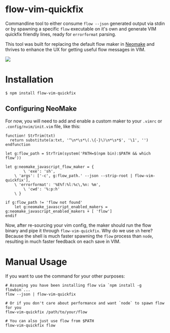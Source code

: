 # flow-vim-quickfix

Commandline tool to either consume `flow --json` generated output via stdin or
by spawning a specific `flow` executable on it's own and generate VIM quickfix
friendly lines, ready for `errorformat` parsing.

This tool was built for replacing the default flow maker in
[Neomake](https://github.com/neomake/neomake) and thrives to enhance the UX for
getting useful flow messages in VIM.

![](https://raw.github.com/ryyppy/flow-vim-quickfix/master/docs/screenshot-1.png)

# Installation

```
$ npm install flow-vim-quickfix
```

## Configuring NeoMake

For now, you will need to add and enable a custom maker to your `.vimrc` or
`.config/nvim/init.vim` file, like this:

```
function! StrTrim(txt)
  return substitute(a:txt, '^\n*\s*\(.\{-}\)\n*\s*$', '\1', '')
endfunction

let g:flow_path = StrTrim(system('PATH=$(npm bin):$PATH && which flow'))

let g:neomake_javascript_flow_maker = {
		\ 'exe': 'sh',
    \ 'args': ['-c', g:flow_path.' --json --strip-root | flow-vim-quickfix'],
    \ 'errorformat': '%E%f:%l:%c\,%n: %m',
		\ 'cwd': '%:p:h' 
    \ }

if g:flow_path != 'flow not found'
	let g:neomake_javascript_enabled_makers = g:neomake_javascript_enabled_makers + [ 'flow']
endif
```

Now, after re-sourcing your vim config, the maker should run the flow binary and
pipe it through `flow-vim-quickfix`. Why do we use `sh` here? Because the shell
is much faster spawning the `flow` process than `node`, resulting in much faster
feedback on each save in VIM.

# Manual Usage

If you want to use the command for your other purposes: 

```
# Assuming you have been installing flow via `npm install -g flowbin`...
flow --json | flow-vim-quickfix

# Or if you don't care about performance and want `node` to spawn flow for you
flow-vim-quickfix /path/to/your/flow

# You can also just use flow from $PATH
flow-vim-quickfix flow
```
